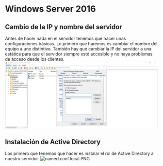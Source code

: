 # Windows Server 2016
## Cambio de la IP y nombre del servidor
Antes de hacer nada en el servidor tenemos que hacer unas configuraciones básicas. Lo primero que haremos es cambiar el nombre del equipo a uno distintivo. También hay que cambiar la IP del servidor a una estática para que el servidor siempre esté accesible y no haya problemas de acceso desde los clientes.
![accesoUsuarioEquipo.PNG](./accesoUsuarioEquipo.PNG)

## Instalación de Active Directory
Los primero que tenemos que hacer es instalar el rol de Active Directory a nuestro servidor.
![named.conf.local.PNG](./named.conf.local.PNG)
